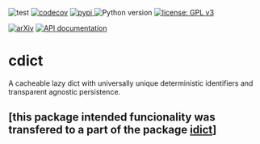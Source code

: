 ![test](https://github.com/davips/cdict/workflows/test/badge.svg)
[![codecov](https://codecov.io/gh/davips/cdict/branch/main/graph/badge.svg)](https://codecov.io/gh/davips/cdict)
<a href="https://pypi.org/project/cdict">
<img src="https://img.shields.io/pypi/v/cdict.svg?label=release&color=blue&style=flat-square" alt="pypi">
</a>
![Python version](https://img.shields.io/badge/python-3.8%20%7C%203.9-blue.svg)
[![license: GPL v3](https://img.shields.io/badge/License-GPLv3-blue.svg)](https://www.gnu.org/licenses/gpl-3.0)

<!--- [![DOI](https://zenodo.org/badge/DOI/10.5281/zenodo.5501845.svg)](https://doi.org/10.5281/zenodo.5501845) --->
[![arXiv](https://img.shields.io/badge/arXiv-2109.06028-b31b1b.svg?style=flat-square)](https://arxiv.org/abs/2109.06028)
[![API documentation](https://img.shields.io/badge/doc-API%20%28auto%29-a0a0a0.svg)](https://davips.github.io/cdict)

# cdict
A cacheable lazy dict with universally unique deterministic identifiers and transparent agnostic persistence.

## [this package intended funcionality was transfered to a part of the package [idict](https://pypi.org/project/idict)]

